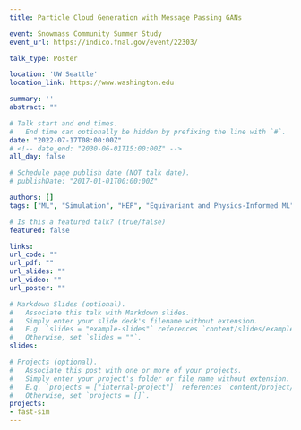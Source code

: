 ```yaml
---
title: Particle Cloud Generation with Message Passing GANs

event: Snowmass Community Summer Study
event_url: https://indico.fnal.gov/event/22303/

talk_type: Poster

location: 'UW Seattle'
location_link: https://www.washington.edu

summary: ''
abstract: ""

# Talk start and end times.
#   End time can optionally be hidden by prefixing the line with `#`.
date: "2022-07-17T08:00:00Z"
# <!-- date_end: "2030-06-01T15:00:00Z" -->
all_day: false

# Schedule page publish date (NOT talk date).
# publishDate: "2017-01-01T00:00:00Z"

authors: []
tags: ["ML", "Simulation", "HEP", "Equivariant and Physics-Informed ML"]

# Is this a featured talk? (true/false)
featured: false

links:
url_code: ""
url_pdf: ""
url_slides: ""
url_video: ""
url_poster: ""

# Markdown Slides (optional).
#   Associate this talk with Markdown slides.
#   Simply enter your slide deck's filename without extension.
#   E.g. `slides = "example-slides"` references `content/slides/example-slides.md`.
#   Otherwise, set `slides = ""`.
slides:

# Projects (optional).
#   Associate this post with one or more of your projects.
#   Simply enter your project's folder or file name without extension.
#   E.g. `projects = ["internal-project"]` references `content/project/deep-learning/index.md`.
#   Otherwise, set `projects = []`.
projects:
- fast-sim
---
```

